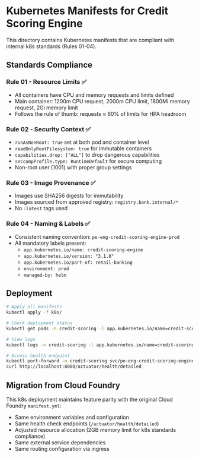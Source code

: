 # Kubernetes Manifests for Credit Scoring Engine

This directory contains Kubernetes manifests that are compliant with internal k8s standards (Rules 01-04).

## Standards Compliance

### Rule 01 - Resource Limits ✅
- All containers have CPU and memory requests and limits defined
- Main container: 1200m CPU request, 2000m CPU limit, 1800Mi memory request, 2Gi memory limit
- Follows the rule of thumb: requests ≈ 60% of limits for HPA headroom

### Rule 02 - Security Context ✅
- `runAsNonRoot: true` set at both pod and container level
- `readOnlyRootFilesystem: true` for immutable containers
- `capabilities.drop: ["ALL"]` to drop dangerous capabilities
- `seccompProfile.type: RuntimeDefault` for secure computing
- Non-root user (1001) with proper group settings

### Rule 03 - Image Provenance ✅
- Images use SHA256 digests for immutability
- Images sourced from approved registry: `registry.bank.internal/*`
- No `:latest` tags used

### Rule 04 - Naming & Labels ✅
- Consistent naming convention: `pe-eng-credit-scoring-engine-prod`
- All mandatory labels present:
  - `app.kubernetes.io/name: credit-scoring-engine`
  - `app.kubernetes.io/version: "3.1.0"`
  - `app.kubernetes.io/part-of: retail-banking`
  - `environment: prod`
  - `managed-by: helm`

## Deployment

```bash
# Apply all manifests
kubectl apply -f k8s/

# Check deployment status
kubectl get pods -n credit-scoring -l app.kubernetes.io/name=credit-scoring-engine

# View logs
kubectl logs -n credit-scoring -l app.kubernetes.io/name=credit-scoring-engine

# Access health endpoint
kubectl port-forward -n credit-scoring svc/pe-eng-credit-scoring-engine-prod 8080:8080
curl http://localhost:8080/actuator/health/detailed
```

## Migration from Cloud Foundry

This k8s deployment maintains feature parity with the original Cloud Foundry `manifest.yml`:
- Same environment variables and configuration
- Same health check endpoints (`/actuator/health/detailed`)
- Adjusted resource allocation (2GB memory limit for k8s standards compliance)
- Same external service dependencies
- Same routing configuration via ingress
